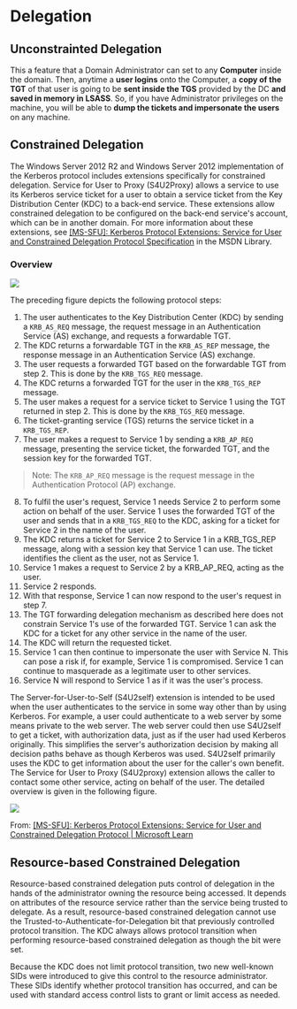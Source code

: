 # Delegation
## Unconstrainted Delegation
This a feature that a Domain Administrator can set to any **Computer** inside the domain. Then, anytime a **user logins** onto the Computer, a **copy of the TGT** of that user is going to be **sent inside the TGS** provided by the DC **and saved in memory in LSASS**. So, if you have Administrator privileges on the machine, you will be able to **dump the tickets and impersonate the users** on any machine.

## Constrained Delegation
The Windows Server 2012 R2 and Windows Server 2012 implementation of the Kerberos protocol includes extensions specifically for constrained delegation. Service for User to Proxy (S4U2Proxy) allows a service to use its Kerberos service ticket for a user to obtain a service ticket from the Key Distribution Center (KDC) to a back-end service. These extensions allow constrained delegation to be configured on the back-end service's account, which can be in another domain. For more information about these extensions, see [[MS-SFU]: Kerberos Protocol Extensions: Service for User and Constrained Delegation Protocol Specification](https://learn.microsoft.com/en-us/openspecs/windows_protocols/ms-sfu/3bff5864-8135-400e-bdd9-33b552051d94) in the MSDN Library.

### Overview
![](/Screenshots/Pasted%20image%2020230608122953.png)

The preceding figure depicts the following protocol steps:
1. The user authenticates to the Key Distribution Center (KDC) by sending a `KRB_AS_REQ`
message, the request message in an Authentication Service (AS) exchange, and requests a forwardable TGT.
2. The KDC returns a forwardable TGT in the `KRB_AS_REP` message, the response message in an Authentication Service (AS) exchange.
3. The user requests a forwarded TGT based on the forwardable TGT from step 2. This is done by the `KRB_TGS_REQ` message.
4. The KDC returns a forwarded TGT for the user in the `KRB_TGS_REP` message.
5. The user makes a request for a service ticket to Service 1 using the TGT returned in step 2. This is done by the `KRB_TGS_REQ` message.
6. The ticket-granting service (TGS) returns the service ticket in a `KRB_TGS_REP`.
7. The user makes a request to Service 1 by sending a `KRB_AP_REQ` message, presenting the 
service ticket, the forwarded TGT, and the session key for the forwarded TGT.
> Note: The `KRB_AP_REQ` message is the request message in the Authentication Protocol (AP) exchange.
8. To fulfil the user's request, Service 1 needs Service 2 to perform some action on behalf of the user. Service 1 uses the forwarded TGT of the user and sends that in a `KRB_TGS_REQ` to the KDC, asking for a ticket for Service 2 in the name of the user.
9. The KDC returns a ticket for Service 2 to Service 1 in a KRB_TGS_REP message, along with a session key that Service 1 can use. The ticket identifies the client as the user, not as Service 1.
10. Service 1 makes a request to Service 2 by a KRB_AP_REQ, acting as the user.
11. Service 2 responds.
12. With that response, Service 1 can now respond to the user's request in step 7.
13. The TGT forwarding delegation mechanism as described here does not constrain Service 1's use of the forwarded TGT. Service 1 can ask the KDC for a ticket for any other service in the name of the user.
14. The KDC will return the requested ticket.
15. Service 1 can then continue to impersonate the user with Service N. This can pose a risk if, for example, Service 1 is compromised. Service 1 can continue to masquerade as a legitimate user to other services.
16. Service N will respond to Service 1 as if it was the user's process.

The Server-for-User-to-Self (S4U2self) extension is intended to be used when the user authenticates to the service in some way other than by using Kerberos. For example, a user could authenticate to a web server by some means private to the web server. The web server could then use S4U2self to get a ticket, with authorization data, just as if the user had used Kerberos originally. This simplifies the server's authorization decision by making all decision paths behave as though Kerberos was used. S4U2self primarily uses the KDC to get information about the user for the caller's own benefit. The Service for User to Proxy (S4U2proxy) extension allows the caller to contact some other service, acting on behalf of the user. The detailed overview is given in the following figure.

![](/Screenshots/Pasted%20image%2020230608123618.png)

From: [[MS-SFU]: Kerberos Protocol Extensions: Service for User and Constrained Delegation Protocol | Microsoft Learn](https://learn.microsoft.com/en-us/openspecs/windows_protocols/ms-sfu/3bff5864-8135-400e-bdd9-33b552051d94)
## Resource-based Constrained Delegation
Resource-based constrained delegation puts control of delegation in the hands of the administrator owning the resource being accessed. It depends on attributes of the resource service rather than the service being trusted to delegate. As a result, resource-based constrained delegation cannot use the Trusted-to-Authenticate-for-Delegation bit that previously controlled protocol transition. The KDC always allows protocol transition when performing resource-based constrained delegation as though the bit were set.

Because the KDC does not limit protocol transition, two new well-known SIDs were introduced to give this control to the resource administrator. These SIDs identify whether protocol transition has occurred, and can be used with standard access control lists to grant or limit access as needed.
